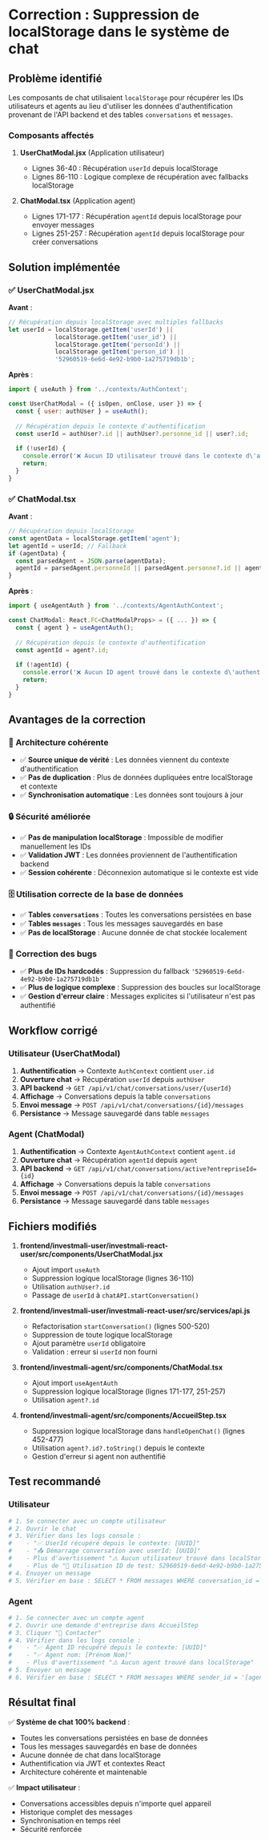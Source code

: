 # Correction : Suppression de localStorage dans le système de chat

## Problème identifié

Les composants de chat utilisaient `localStorage` pour récupérer les IDs utilisateurs et agents au lieu d'utiliser les données d'authentification provenant de l'API backend et des tables `conversations` et `messages`.

### Composants affectés

1. **UserChatModal.jsx** (Application utilisateur)
   - Lignes 36-40 : Récupération `userId` depuis localStorage
   - Lignes 86-110 : Logique complexe de récupération avec fallbacks localStorage
   
2. **ChatModal.tsx** (Application agent)
   - Lignes 171-177 : Récupération `agentId` depuis localStorage pour envoyer messages
   - Lignes 251-257 : Récupération `agentId` depuis localStorage pour créer conversations

## Solution implémentée

### ✅ UserChatModal.jsx

**Avant** :
```javascript
// Récupération depuis localStorage avec multiples fallbacks
let userId = localStorage.getItem('userId') || 
             localStorage.getItem('user_id') || 
             localStorage.getItem('personId') ||
             localStorage.getItem('person_id') ||
             '52960519-6e6d-4e92-b9b0-1a275719db1b';
```

**Après** :
```javascript
import { useAuth } from '../contexts/AuthContext';

const UserChatModal = ({ isOpen, onClose, user }) => {
  const { user: authUser } = useAuth();
  
  // Récupération depuis le contexte d'authentification
  const userId = authUser?.id || authUser?.personne_id || user?.id;
  
  if (!userId) {
    console.error('❌ Aucun ID utilisateur trouvé dans le contexte d\'authentification');
    return;
  }
}
```

### ✅ ChatModal.tsx

**Avant** :
```typescript
// Récupération depuis localStorage
const agentData = localStorage.getItem('agent');
let agentId = userId; // Fallback
if (agentData) {
  const parsedAgent = JSON.parse(agentData);
  agentId = parsedAgent.personneId || parsedAgent.personne?.id || agentId;
}
```

**Après** :
```typescript
import { useAgentAuth } from '../contexts/AgentAuthContext';

const ChatModal: React.FC<ChatModalProps> = ({ ... }) => {
  const { agent } = useAgentAuth();
  
  // Récupération depuis le contexte d'authentification
  const agentId = agent?.id;
  
  if (!agentId) {
    console.error('❌ Aucun ID agent trouvé dans le contexte d\'authentification');
    return;
  }
}
```

## Avantages de la correction

### 🎯 Architecture cohérente
- ✅ **Source unique de vérité** : Les données viennent du contexte d'authentification
- ✅ **Pas de duplication** : Plus de données dupliquées entre localStorage et contexte
- ✅ **Synchronisation automatique** : Les données sont toujours à jour

### 🔒 Sécurité améliorée
- ✅ **Pas de manipulation localStorage** : Impossible de modifier manuellement les IDs
- ✅ **Validation JWT** : Les données proviennent de l'authentification backend
- ✅ **Session cohérente** : Déconnexion automatique si le contexte est vide

### 🗄️ Utilisation correcte de la base de données
- ✅ **Tables `conversations`** : Toutes les conversations persistées en base
- ✅ **Tables `messages`** : Tous les messages sauvegardés en base
- ✅ **Pas de localStorage** : Aucune donnée de chat stockée localement

### 🐛 Correction des bugs
- ✅ **Plus de IDs hardcodés** : Suppression du fallback `'52960519-6e6d-4e92-b9b0-1a275719db1b'`
- ✅ **Plus de logique complexe** : Suppression des boucles sur localStorage
- ✅ **Gestion d'erreur claire** : Messages explicites si l'utilisateur n'est pas authentifié

## Workflow corrigé

### Utilisateur (UserChatModal)
1. **Authentification** → Contexte `AuthContext` contient `user.id`
2. **Ouverture chat** → Récupération `userId` depuis `authUser`
3. **API backend** → `GET /api/v1/chat/conversations/user/{userId}`
4. **Affichage** → Conversations depuis la table `conversations`
5. **Envoi message** → `POST /api/v1/chat/conversations/{id}/messages`
6. **Persistance** → Message sauvegardé dans table `messages`

### Agent (ChatModal)
1. **Authentification** → Contexte `AgentAuthContext` contient `agent.id`
2. **Ouverture chat** → Récupération `agentId` depuis `agent`
3. **API backend** → `GET /api/v1/chat/conversations/active?entrepriseId={id}`
4. **Affichage** → Conversations depuis la table `conversations`
5. **Envoi message** → `POST /api/v1/chat/conversations/{id}/messages`
6. **Persistance** → Message sauvegardé dans table `messages`

## Fichiers modifiés

1. **frontend/investmali-user/investmali-react-user/src/components/UserChatModal.jsx**
   - Ajout import `useAuth`
   - Suppression logique localStorage (lignes 36-110)
   - Utilisation `authUser?.id`
   - Passage de `userId` à `chatAPI.startConversation()`

2. **frontend/investmali-user/investmali-react-user/src/services/api.js**
   - Refactorisation `startConversation()` (lignes 500-520)
   - Suppression de toute logique localStorage
   - Ajout paramètre `userId` obligatoire
   - Validation : erreur si `userId` non fourni

3. **frontend/investmali-agent/src/components/ChatModal.tsx**
   - Ajout import `useAgentAuth`
   - Suppression logique localStorage (lignes 171-177, 251-257)
   - Utilisation `agent?.id`

4. **frontend/investmali-agent/src/components/AccueilStep.tsx**
   - Suppression logique localStorage dans `handleOpenChat()` (lignes 452-477)
   - Utilisation `agent?.id?.toString()` depuis le contexte
   - Gestion d'erreur si agent non authentifié

## Test recommandé

### Utilisateur
```bash
# 1. Se connecter avec un compte utilisateur
# 2. Ouvrir le chat
# 3. Vérifier dans les logs console : 
#    - "✅ UserId récupéré depuis le contexte: [UUID]"
#    - "📤 Démarrage conversation avec userId: [UUID]"
#    - Plus d'avertissement "⚠️ Aucun utilisateur trouvé dans localStorage"
#    - Plus de "🔧 Utilisation ID de test: 52960519-6e6d-4e92-b9b0-1a275719db1b"
# 4. Envoyer un message
# 5. Vérifier en base : SELECT * FROM messages WHERE conversation_id = '...'
```

### Agent
```bash
# 1. Se connecter avec un compte agent
# 2. Ouvrir une demande d'entreprise dans AccueilStep
# 3. Cliquer "💬 Contacter"
# 4. Vérifier dans les logs console : 
#    - "✅ Agent ID récupéré depuis le contexte: [UUID]"
#    - "✅ Agent nom: [Prénom Nom]"
#    - Plus d'avertissement "⚠️ Aucun agent trouvé dans localStorage"
# 5. Envoyer un message
# 6. Vérifier en base : SELECT * FROM messages WHERE sender_id = '[agent_id]'
```

## Résultat final

✅ **Système de chat 100% backend** :
- Toutes les conversations persistées en base de données
- Tous les messages sauvegardés en base de données
- Aucune donnée de chat dans localStorage
- Authentification via JWT et contextes React
- Architecture cohérente et maintenable

✅ **Impact utilisateur** :
- Conversations accessibles depuis n'importe quel appareil
- Historique complet des messages
- Synchronisation en temps réel
- Sécurité renforcée
